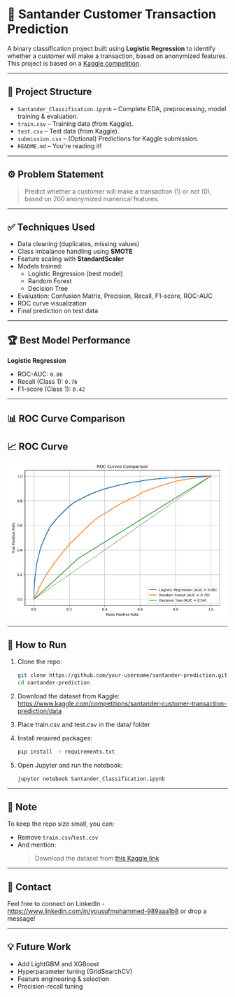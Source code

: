 
# 🧠 Santander Customer Transaction Prediction

A binary classification project built using **Logistic Regression** to identify whether a customer will make a transaction, based on anonymized features. This project is based on a [Kaggle competition](https://www.kaggle.com/competitions/santander-customer-transaction-prediction).

---

## 📁 Project Structure

- `Santander_Classification.ipynb` – Complete EDA, preprocessing, model training & evaluation.
- `train.csv` – Training data (from Kaggle).
- `test.csv` – Test data (from Kaggle).
- `submission.csv` – (Optional) Predictions for Kaggle submission.
- `README.md` – You're reading it!

---

## ⚙️ Problem Statement

> Predict whether a customer will make a transaction (1) or not (0), based on 200 anonymized numerical features.

---

## ✅ Techniques Used

- Data cleaning (duplicates, missing values)
- Class imbalance handling using **SMOTE**
- Feature scaling with **StandardScaler**
- Models trained:  
  - Logistic Regression (best model)  
  - Random Forest  
  - Decision Tree  
- Evaluation: Confusion Matrix, Precision, Recall, F1-score, ROC-AUC
- ROC curve visualization
- Final prediction on test data

---

## 🏆 Best Model Performance

**Logistic Regression**
- ROC-AUC: `0.86`
- Recall (Class 1): `0.76`
- F1-score (Class 1): `0.42`

---

## 📊 ROC Curve Comparison

## 📈 ROC Curve

![ROC Curve](ROC%20Curve.png)


---

## 🚀 How to Run

1. Clone the repo:
   ```bash
   git clone https://github.com/your-username/santander-prediction.git
   cd santander-prediction
   ```
2. Download the dataset from Kaggle:
https://www.kaggle.com/competitions/santander-customer-transaction-prediction/data

3. Place train.csv and test.csv in the data/ folder

4. Install required packages:
   ```bash
   pip install -r requirements.txt
   ```

5. Open Jupyter and run the notebook:
   ```bash
   jupyter notebook Santander_Classification.ipynb
   ```

---

## 📌 Note

To keep the repo size small, you can:
- Remove `train.csv`/`test.csv`
- And mention:
  > Download the dataset from [this Kaggle link](https://www.kaggle.com/competitions/santander-customer-transaction-prediction/data)

---

## 📮 Contact

Feel free to connect on LinkedIn - https://www.linkedin.com/in/yousufmohammed-989aaa1b8 or drop a message!

---

## 💡 Future Work

- Add LightGBM and XGBoost
- Hyperparameter tuning (GridSearchCV)
- Feature engineering & selection
- Precision-recall tuning
